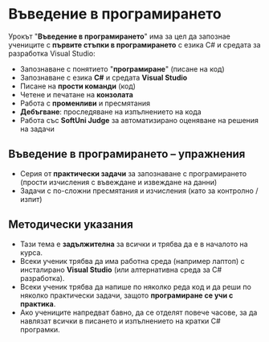 # Въведение в програмирането

Урокът "**Въведение в програмирането**" има за цел да запознае учениците с **първите стъпки в програмирането** с езика C# и средата за разработка Visual Studio:
 - Запознаване с понятието "**програмиране**" (писане на код)
 - Запознаване с езика **C#** и средата **Visual Studio**
 - Писане на **прости команди** (код)
 - Четене и печатане на **конзолата**
 - Работа с **променливи** и пресмятания
 - **Дебъгване**: проследяване на изпълнението на кода
 - Работа със **SoftUni Judge** за автоматизирано оценяване на решения на задачи

## Въведение в програмирането – упражнения
  - Серия от **практически задачи** за запознаване с програмирането (прости изчисления с въвеждане и извеждане на данни)
  - Задачи с по-сложни пресмятания и изчисления (като за контролно / изпит)

## Методически указания
  - Тази тема е **задължителна** за всички и трябва да е в началото на курса.
  - Всеки ученик трябва да има работна среда (например лаптоп) с инсталирано **Visual Studio** (или алтернативна среда за C# разработка).
  - Всеки ученик трябва да напише по няколко реда код и да реши по няколко практически задачи, защото **програмиране сe учи с практика**.
  - Ако учениците напредват бавно, да се отделят повече часове, за да навлязат всички в писането и изпълнението на кратки C# програмки.
